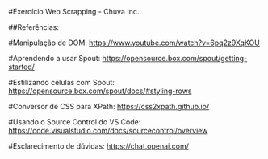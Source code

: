 #Exercício Web Scrapping - Chuva Inc.

##Referências:

#Manipulação de DOM:
https://www.youtube.com/watch?v=6pq2z9XqKOU

#Aprendendo a usar Spout:
https://opensource.box.com/spout/getting-started/

#Estilizando células com Spout:
https://opensource.box.com/spout/docs/#styling-rows

#Conversor de CSS para XPath:
https://css2xpath.github.io/

#Usando o Source Control do VS Code:
https://code.visualstudio.com/docs/sourcecontrol/overview

#Esclarecimento de dúvidas:
https://chat.openai.com/
